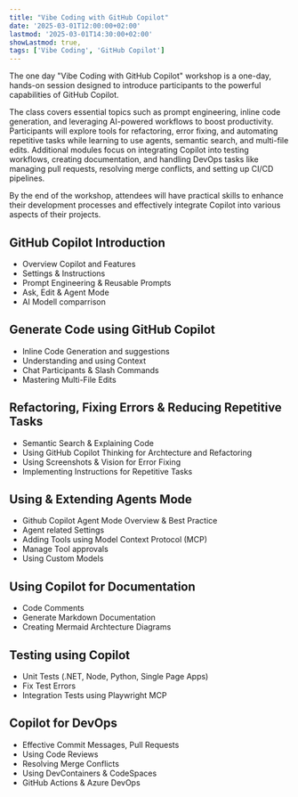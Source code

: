 ```yaml
---
title: "Vibe Coding with GitHub Copilot"
date: '2025-03-01T12:00:00+02:00'
lastmod: '2025-03-01T14:30:00+02:00'
showLastmod: true,
tags: ['Vibe Coding', 'GitHub Copilot']
---
```


The one day "Vibe Coding with GitHub Copilot" workshop is a one-day, hands-on session designed to introduce participants to the powerful capabilities of GitHub Copilot. 

The class covers essential topics such as prompt engineering, inline code generation, and leveraging AI-powered workflows to boost productivity. Participants will explore tools for refactoring, error fixing, and automating repetitive tasks while learning to use agents, semantic search, and multi-file edits. Additional modules focus on integrating Copilot into testing workflows, creating documentation, and handling DevOps tasks like managing pull requests, resolving merge conflicts, and setting up CI/CD pipelines. 

By the end of the workshop, attendees will have practical skills to enhance their development processes and effectively integrate Copilot into various aspects of their projects.

## GitHub Copilot Introduction​

- Overview Copilot and Features
- Settings & Instructions
- Prompt Engineering & Reusable Prompts
- Ask, Edit & Agent Mode
- AI Modell comparrison

## Generate Code using GitHub Copilot​

- Inline Code Generation and suggestions
- Understanding and using Context
- Chat Participants & Slash Commands
- Mastering Multi-File Edits

## Refactoring, Fixing Errors ​& Reducing Repetitive Tasks​

- Semantic Search & Explaining Code
- Using GitHub Copilot Thinking for Archtecture and Refactoring
- Using Screenshots & Vision for Error Fixing
- Implementing Instructions for Repetitive Tasks

## Using & Extending Agents Mode

- Github Copilot Agent Mode Overview & Best Practice
- Agent related Settings
- Adding Tools using Model Context Protocol (MCP)
- Manage Tool approvals
- Using Custom Models

## Using Copilot for Documentation​

- Code Comments
- Generate Markdown Documentation
- Creating Mermaid Archtecture Diagrams

## Testing using Copilot​

- Unit Tests (.NET, Node, Python, Single Page Apps)
- Fix Test Errors
- Integration Tests using Playwright MCP

## Copilot for DevOps​

- Effective Commit Messages, Pull Requests
- Using Code Reviews
- Resolving Merge Conflicts
- Using DevContainers & CodeSpaces
- GitHub Actions & Azure DevOps
